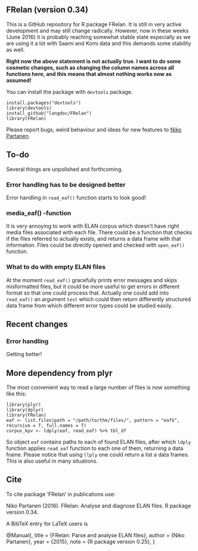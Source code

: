 ## FRelan (version 0.34)

This is a GitHub repository for R package FRelan. It is still in very active development and may still change radically. However, now in these weeks (June 2016) it is probably reaching somewhat stable state especially as we are using it a lot with Saami and Komi data and this demands some stability as well.

**Right now the above statement is not actually true. I want to do some cosmetic changes, such as changing the column names across all functions here, and this means that almost nothing works now as assumed!**

You can install the package with `devtools` package.

    install.packages("devtools")
    library(devtools)
    install_github("langdoc/FRelan")
    library(FRelan)

Please report bugs, weird behaviour and ideas for new features to [Niko Partanen](nikotapiopartanen@gmail.com).

## To-do

Several things are unpolished and forthcoming.

### Error handling has to be designed better

Error handling in `read_eaf()` function starts to look good!

### media_eaf() -function

It is very annoying to work with ELAN corpus which doesn't have right media files associated with each file. There could be a function that checks if the files referred to actually exists, and returns a data frame with that information. Files could be directly opened and checked with `open_eaf()` function.

### What to do with empty ELAN files

At the moment `read_eaf()` gracefully prints error messages and skips misformatted files, but it could be more useful to get errors in different format so that one could process that. Actually one could add into `read_eaf()` an argument `test` which could then return differently structured data frame from which different error types could be studied easily.

## Recent changes

### Error handling

Getting better!

## More dependency from plyr

The most convenient way to read a large number of files is now something like this:

    library(plyr)
    library(dplyr)
    library(FRelan)
    eaf <- list.files(path = "/path/to/the/files/", pattern = "eaf$", recursive = T, full.names = T)
    corpus_kpv <- ldply(eaf, read_eaf) %>% tbl_df

So object `eaf` contains paths to each of found ELAN files, after which `ldply` function applies `read_eaf` function to each one of them, returning a data frame. Please notice that using `llply` one could return a list a data frames. This is also useful in many situations.

## Cite

To cite package ‘FRelan’ in publications use:

  Niko Partanen (2016). FRelan: Analyse and diagnose ELAN files. R package version 0.34.

A BibTeX entry for LaTeX users is

  @Manual{,
    title = {FRelan: Parse and analyse ELAN files},
    author = {Niko Partanen},
    year = {2015},
    note = {R package version 0.25},
  }
